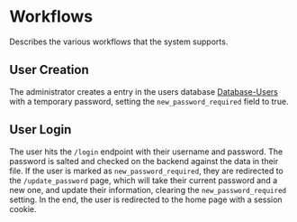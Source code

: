 # Workflows

Describes the various workflows that the system supports.

## User Creation
The administrator creates a entry in the users database [Database-Users](database.md#Users) with a temporary password, setting the `new_password_required` field to true.

## User Login
The user hits the `/login` endpoint with their username and password. The password is salted and checked on the backend against the data in their file. If the user is marked as `new_password_required`, they are redirected to the `/update_password` page, which will take their current password and a new one, and update their information, clearing the `new_password_required` setting. In the end, the user is redirected to the home page with a session cookie.
